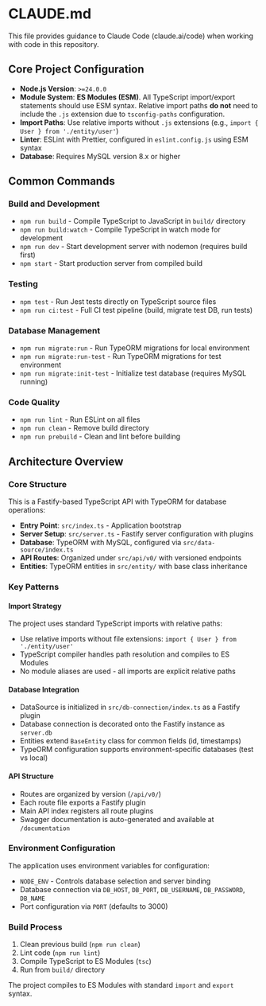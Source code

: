# CLAUDE.md

This file provides guidance to Claude Code (claude.ai/code) when working with code in this repository.

## Core Project Configuration

- **Node.js Version**: `>=24.0.0`
- **Module System**: **ES Modules (ESM)**. All TypeScript import/export statements should use ESM syntax. Relative import paths **do not** need to include the `.js` extension due to `tsconfig-paths` configuration.
- **Import Paths**: Use relative imports without `.js` extensions (e.g., `import { User } from './entity/user'`)
- **Linter**: ESLint with Prettier, configured in `eslint.config.js` using ESM syntax
- **Database**: Requires MySQL version 8.x or higher

## Common Commands

### Build and Development

- `npm run build` - Compile TypeScript to JavaScript in `build/` directory
- `npm run build:watch` - Compile TypeScript in watch mode for development
- `npm run dev` - Start development server with nodemon (requires build first)
- `npm start` - Start production server from compiled build

### Testing

- `npm test` - Run Jest tests directly on TypeScript source files
- `npm run ci:test` - Full CI test pipeline (build, migrate test DB, run tests)

### Database Management

- `npm run migrate:run` - Run TypeORM migrations for local environment
- `npm run migrate:run-test` - Run TypeORM migrations for test environment
- `npm run migrate:init-test` - Initialize test database (requires MySQL running)

### Code Quality

- `npm run lint` - Run ESLint on all files
- `npm run clean` - Remove build directory
- `npm run prebuild` - Clean and lint before building

## Architecture Overview

### Core Structure

This is a Fastify-based TypeScript API with TypeORM for database operations:

- **Entry Point**: `src/index.ts` - Application bootstrap
- **Server Setup**: `src/server.ts` - Fastify server configuration with plugins
- **Database**: TypeORM with MySQL, configured via `src/data-source/index.ts`
- **API Routes**: Organized under `src/api/v0/` with versioned endpoints
- **Entities**: TypeORM entities in `src/entity/` with base class inheritance

### Key Patterns

#### Import Strategy

The project uses standard TypeScript imports with relative paths:
- Use relative imports without file extensions: `import { User } from './entity/user'`
- TypeScript compiler handles path resolution and compiles to ES Modules
- No module aliases are used - all imports are explicit relative paths

#### Database Integration

- DataSource is initialized in `src/db-connection/index.ts` as a Fastify plugin
- Database connection is decorated onto the Fastify instance as `server.db`
- Entities extend `BaseEntity` class for common fields (id, timestamps)
- TypeORM configuration supports environment-specific databases (test vs local)

#### API Structure

- Routes are organized by version (`/api/v0/`)
- Each route file exports a Fastify plugin
- Main API index registers all route plugins
- Swagger documentation is auto-generated and available at `/documentation`

### Environment Configuration

The application uses environment variables for configuration:

- `NODE_ENV` - Controls database selection and server binding
- Database connection via `DB_HOST`, `DB_PORT`, `DB_USERNAME`, `DB_PASSWORD`, `DB_NAME`
- Port configuration via `PORT` (defaults to 3000)

### Build Process

1. Clean previous build (`npm run clean`)
2. Lint code (`npm run lint`)
3. Compile TypeScript to ES Modules (`tsc`)
4. Run from `build/` directory

The project compiles to ES Modules with standard `import` and `export` syntax.
